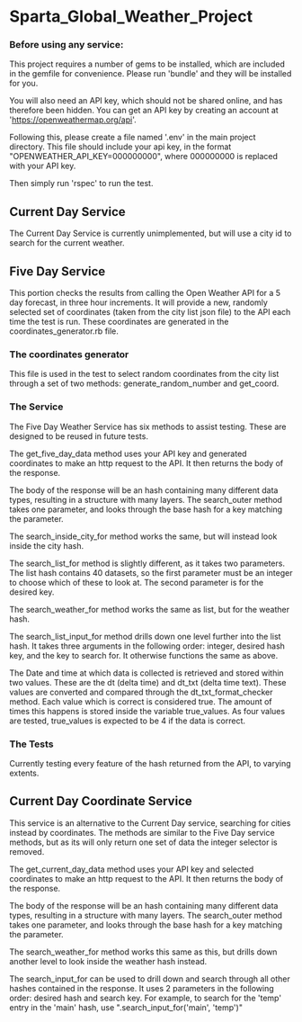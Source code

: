 # Sparta_Global_Weather_Project

### Before using any service:

This project requires a number of gems to be installed, which are included in the gemfile for convenience. Please run 'bundle' and they will be installed for you.

You will also need an API key, which should not be shared online, and has therefore been hidden. You can get an API key by creating an account at 'https://openweathermap.org/api'.

Following this, please create a file named '.env' in the main project directory. This file should include your api key, in the format "OPENWEATHER_API_KEY=000000000", where 000000000 is replaced with your API key.

Then simply run 'rspec' to run the test.

## Current Day Service

The Current Day Service is currently unimplemented, but will use a city id to search for the current weather.

## Five Day Service

This portion checks the results from calling the Open Weather API for a 5 day forecast, in three hour increments. It will provide a new, randomly selected set of coordinates (taken from the city list json file) to the API each time the test is run. These coordinates are generated in the coordinates_generator.rb file.

### The coordinates generator

This file is used in the test to select random coordinates from the city list through a set of two methods: generate_random_number and get_coord.

### The Service

The Five Day Weather Service has six methods to assist testing. These are designed to be reused in future tests.

The get_five_day_data method uses your API key and generated coordinates to make an http request to the API. It then returns the body of the response.

The body of the response will be an hash containing many different data types, resulting in a structure with many layers. The search_outer method takes one parameter, and looks through the base hash for a key matching the parameter.

The search_inside_city_for method works the same, but will instead look inside the city hash.

The search_list_for method is slightly different, as it takes two parameters. The list hash contains 40 datasets, so the first parameter must be an integer to choose which of these to look at. The second parameter is for the desired key.

The search_weather_for method works the same as list, but for the weather hash.

The search_list_input_for method drills down one level further into the list hash. It takes three arguments in the following order: integer, desired hash key, and the key to search for. It otherwise functions the same as above.

The Date and time at which data is collected is retrieved and stored within two values. These are the dt (delta time) and dt_txt (delta time text). These values are converted and compared through the dt_txt_format_checker method. Each value which is correct is considered true. The amount of times this happens is stored inside the variable true_values. As four values are tested, true_values is expected to be 4 if the data is correct.

### The Tests

Currently testing every feature of the hash returned from the API, to varying extents.

## Current Day Coordinate Service

This service is an alternative to the Current Day service, searching for cities instead by coordinates. The methods are similar to the Five Day service methods, but as its will only return one set of data the integer selector is removed.

The get_current_day_data method uses your API key and selected coordinates to make an http request to the API. It then returns the body of the response.

The body of the response will be an hash containing many different data types, resulting in a structure with many layers. The search_outer method takes one parameter, and looks through the base hash for a key matching the parameter.

The search_weather_for method works this same as this, but drills down another level to look inside the weather hash instead.

The search_input_for can be used to drill down and search through all other hashes contained in the response. It uses 2 parameters in the following order: desired hash and search key. For example, to search for the 'temp' entry in the 'main' hash, use ".search_input_for('main', 'temp')"
